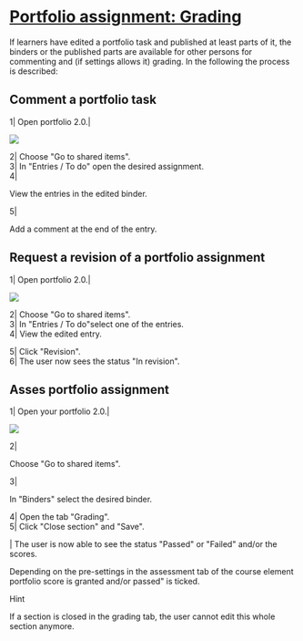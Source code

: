 #  [Portfolio assignment: Grading](Portfolio+assignment%EF%B9%95+Grading.html)

If learners have edited a portfolio task and published at least parts of it,
the binders or the published parts are available for other persons for
commenting and (if settings allows it) grading. In the following the process
is described:

Comment a portfolio task  
---  
1| Open portfolio 2.0.|

![](../../download/attachments/108600710/pf_entry_add_comment_EN.png)  
  
2| Choose "Go to shared items".  
3| In "Entries / To do" open the desired assignment.  
4|

View the entries in the edited binder.  
  
5|

Add a comment at the end of the entry.  
  
Request a revision of a portfolio assignment  
---  
1| Open portfolio 2.0.|

![](../../download/attachments/108600710/pf_assessment_revision_EN.png)  
  
2| Choose "Go to shared items".  
3| In "Entries / To do"select one of the entries.  
4| View the edited entry.  
  
5| Click "Revision".  
6| The user now sees the status "In revision".  
  
  

Asses portfolio assignment  
---  
1| Open your portfolio 2.0.|

  

![](../../download/attachments/590936/pf_grading_passed_EN.png)  
  
2|

Choose "Go to shared items".  
  
3|

In "Binders" select the desired binder.  
  
4| Open the tab "Grading".  
5| Click "Close section" and "Save".  
  
| The user is now able to see the status "Passed" or "Failed" and/or the
scores.  
  
Depending on the pre-settings in the assessment tab of the course element
portfolio score is granted and/or passed" is ticked.

  

Hint

If a section is closed in the grading tab, the user cannot edit this whole
section anymore.

